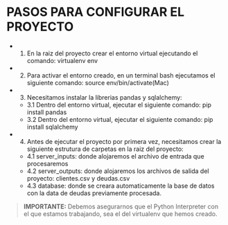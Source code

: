 # PASOS PARA CONFIGURAR EL PROYECTO

* 1. En la raiz del proyecto crear el entorno virtual ejecutando el comando: virtualenv env
* 2. Para activar el entorno creado, en un terminal bash ejecutamos el siguiente comando: source env/bin/activate(Mac)
* 3. Necesitamos instalar la librerias pandas y sqlalchemy: 
    * 3.1 Dentro del entorno virtual, ejecutar el siguiente comando: pip install pandas
    * 3.2 Dentro del entorno virtual, ejecutar el siguiente comando: pip install sqlalchemy
* 4. Antes de ejecutar el proyecto por primera vez, necesitamos crear la siguiente estrutura de carpetas en la raiz del proyecto:
    * 4.1 server_inputs: donde alojaremos el archivo de entrada que procesaremos
    * 4.2 server_outputs: donde alojaremos los archivos de salida del proyecto: clientes.csv y deudas.csv
    * 4.3 database: donde se creara automaticamente la base de datos con la data de deudas previamente procesada.

> **IMPORTANTE:** Debemos asegurarnos que el Python Interpreter con el que estamos trabajando, sea el del virtualenv que hemos creado.
